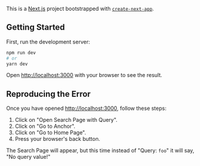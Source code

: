 This is a [Next.js](https://nextjs.org/) project bootstrapped with [`create-next-app`](https://github.com/vercel/next.js/tree/canary/packages/create-next-app).

## Getting Started

First, run the development server:

```bash
npm run dev
# or
yarn dev
```

Open [http://localhost:3000](http://localhost:3000) with your browser to see the result.

## Reproducing the Error

Once you have opened [http://localhost:3000](http://localhost:3000), follow these steps:

1. Click on "Open Search Page with Query".
2. Click on "Go to Anchor".
3. Click on "Go to Home Page".
4. Press your browser's back button.

The Search Page will appear, but this time instead of "Query: `foo`" it will say, "No query value!"
